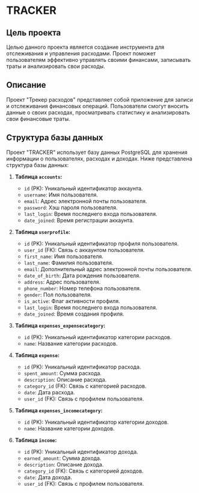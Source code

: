 # TRACKER

## Цель проекта

Целью данного проекта является создание инструмента для отслеживания и управления расходами. Проект поможет пользователям эффективно управлять своими финансами, записывать траты и анализировать свои расходы.

## Описание

Проект "Трекер расходов" представляет собой приложение для записи и отслеживания финансовых операций. Пользователи смогут вносить данные о своих расходах, просматривать статистику и анализировать свои финансовые траты.


## Структура базы данных

Проект "TRACKER" использует базу данных PostgreSQL для хранения информации о пользователях, расходах и доходах. Ниже представлена структура базы данных:

1. **Таблица `accounts`:**
   - `id` (PK): Уникальный идентификатор аккаунта.
   - `username`: Имя пользователя.
   - `email`: Адрес электронной почты пользователя.
   - `password`: Хэш пароля пользователя.
   - `last_login`: Время последнего входа пользователя.
   - `date_joined`: Время регистрации аккаунта.

2. **Таблица `userprofile`:**
   - `id` (PK): Уникальный идентификатор профиля пользователя.
   - `user_id` (FK): Связь с аккаунтом пользователя.
   - `first_name`: Имя пользователя.
   - `last_name`: Фамилия пользователя.
   - `email`: Дополнительный адрес электронной почты пользователя.
   - `date_of_birth`: Дата рождения пользователя.
   - `address`: Адрес пользователя.
   - `phone_number`: Номер телефона пользователя.
   - `gender`: Пол пользователя.
   - `is_active`: Флаг активности профиля.
   - `last_login`: Время последнего входа пользователя.
   - `date_joined`: Время создания профиля.

3. **Таблица `expenses_expensecategory`:**
   - `id` (PK): Уникальный идентификатор категории расходов.
   - `name`: Название категории расходов.

4. **Таблица `expense`:**
   - `id` (PK): Уникальный идентификатор расхода.
   - `spent_amount`: Сумма расхода.
   - `description`: Описание расхода.
   - `category_id` (FK): Связь с категорией расходов.
   - `date`: Дата расхода.
   - `user_id` (FK): Связь с профилем пользователя.

5. **Таблица `expenses_incomecategory`:**
   - `id` (PK): Уникальный идентификатор категории доходов.
   - `name`: Название категории доходов.

6. **Таблица `income`:**
   - `id` (PK): Уникальный идентификатор дохода.
   - `earned_amount`: Сумма дохода.
   - `description`: Описание дохода.
   - `category_id` (FK): Связь с категорией доходов.
   - `date`: Дата дохода.
   - `user_id` (FK): Связь с профилем пользователя.

